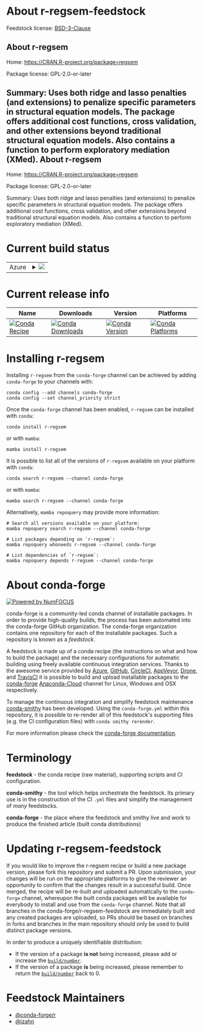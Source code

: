 About r-regsem-feedstock
========================

Feedstock license: [BSD-3-Clause](https://github.com/conda-forge/r-regsem-feedstock/blob/main/LICENSE.txt)

About r-regsem
--------------

Home: https://CRAN.R-project.org/package=regsem

Package license: GPL-2.0-or-later

Summary: Uses both ridge and lasso penalties (and extensions) to penalize specific parameters in structural equation models. The package offers additional cost functions, cross validation, and other extensions beyond traditional structural equation models. Also contains a function to perform exploratory mediation (XMed).
About r-regsem
--------------

Home: https://CRAN.R-project.org/package=regsem

Package license: GPL-2.0-or-later

Summary: Uses both ridge and lasso penalties (and extensions) to penalize specific parameters in structural equation models. The package offers additional cost functions, cross validation, and other extensions beyond traditional structural equation models. Also contains a function to perform exploratory mediation (XMed).

Current build status
====================


<table>
    
  <tr>
    <td>Azure</td>
    <td>
      <details>
        <summary>
          <a href="https://dev.azure.com/conda-forge/feedstock-builds/_build/latest?definitionId=13350&branchName=main">
            <img src="https://dev.azure.com/conda-forge/feedstock-builds/_apis/build/status/r-regsem-feedstock?branchName=main">
          </a>
        </summary>
        <table>
          <thead><tr><th>Variant</th><th>Status</th></tr></thead>
          <tbody><tr>
              <td>linux_64_r_base4.2</td>
              <td>
                <a href="https://dev.azure.com/conda-forge/feedstock-builds/_build/latest?definitionId=13350&branchName=main">
                  <img src="https://dev.azure.com/conda-forge/feedstock-builds/_apis/build/status/r-regsem-feedstock?branchName=main&jobName=linux&configuration=linux%20linux_64_r_base4.2" alt="variant">
                </a>
              </td>
            </tr><tr>
              <td>linux_64_r_base4.3</td>
              <td>
                <a href="https://dev.azure.com/conda-forge/feedstock-builds/_build/latest?definitionId=13350&branchName=main">
                  <img src="https://dev.azure.com/conda-forge/feedstock-builds/_apis/build/status/r-regsem-feedstock?branchName=main&jobName=linux&configuration=linux%20linux_64_r_base4.3" alt="variant">
                </a>
              </td>
            </tr><tr>
              <td>osx_64_r_base4.2</td>
              <td>
                <a href="https://dev.azure.com/conda-forge/feedstock-builds/_build/latest?definitionId=13350&branchName=main">
                  <img src="https://dev.azure.com/conda-forge/feedstock-builds/_apis/build/status/r-regsem-feedstock?branchName=main&jobName=osx&configuration=osx%20osx_64_r_base4.2" alt="variant">
                </a>
              </td>
            </tr><tr>
              <td>osx_64_r_base4.3</td>
              <td>
                <a href="https://dev.azure.com/conda-forge/feedstock-builds/_build/latest?definitionId=13350&branchName=main">
                  <img src="https://dev.azure.com/conda-forge/feedstock-builds/_apis/build/status/r-regsem-feedstock?branchName=main&jobName=osx&configuration=osx%20osx_64_r_base4.3" alt="variant">
                </a>
              </td>
            </tr><tr>
              <td>win_64</td>
              <td>
                <a href="https://dev.azure.com/conda-forge/feedstock-builds/_build/latest?definitionId=13350&branchName=main">
                  <img src="https://dev.azure.com/conda-forge/feedstock-builds/_apis/build/status/r-regsem-feedstock?branchName=main&jobName=win&configuration=win%20win_64_" alt="variant">
                </a>
              </td>
            </tr>
          </tbody>
        </table>
      </details>
    </td>
  </tr>
</table>

Current release info
====================

| Name | Downloads | Version | Platforms |
| --- | --- | --- | --- |
| [![Conda Recipe](https://img.shields.io/badge/recipe-r--regsem-green.svg)](https://anaconda.org/conda-forge/r-regsem) | [![Conda Downloads](https://img.shields.io/conda/dn/conda-forge/r-regsem.svg)](https://anaconda.org/conda-forge/r-regsem) | [![Conda Version](https://img.shields.io/conda/vn/conda-forge/r-regsem.svg)](https://anaconda.org/conda-forge/r-regsem) | [![Conda Platforms](https://img.shields.io/conda/pn/conda-forge/r-regsem.svg)](https://anaconda.org/conda-forge/r-regsem) |

Installing r-regsem
===================

Installing `r-regsem` from the `conda-forge` channel can be achieved by adding `conda-forge` to your channels with:

```
conda config --add channels conda-forge
conda config --set channel_priority strict
```

Once the `conda-forge` channel has been enabled, `r-regsem` can be installed with `conda`:

```
conda install r-regsem
```

or with `mamba`:

```
mamba install r-regsem
```

It is possible to list all of the versions of `r-regsem` available on your platform with `conda`:

```
conda search r-regsem --channel conda-forge
```

or with `mamba`:

```
mamba search r-regsem --channel conda-forge
```

Alternatively, `mamba repoquery` may provide more information:

```
# Search all versions available on your platform:
mamba repoquery search r-regsem --channel conda-forge

# List packages depending on `r-regsem`:
mamba repoquery whoneeds r-regsem --channel conda-forge

# List dependencies of `r-regsem`:
mamba repoquery depends r-regsem --channel conda-forge
```


About conda-forge
=================

[![Powered by
NumFOCUS](https://img.shields.io/badge/powered%20by-NumFOCUS-orange.svg?style=flat&colorA=E1523D&colorB=007D8A)](https://numfocus.org)

conda-forge is a community-led conda channel of installable packages.
In order to provide high-quality builds, the process has been automated into the
conda-forge GitHub organization. The conda-forge organization contains one repository
for each of the installable packages. Such a repository is known as a *feedstock*.

A feedstock is made up of a conda recipe (the instructions on what and how to build
the package) and the necessary configurations for automatic building using freely
available continuous integration services. Thanks to the awesome service provided by
[Azure](https://azure.microsoft.com/en-us/services/devops/), [GitHub](https://github.com/),
[CircleCI](https://circleci.com/), [AppVeyor](https://www.appveyor.com/),
[Drone](https://cloud.drone.io/welcome), and [TravisCI](https://travis-ci.com/)
it is possible to build and upload installable packages to the
[conda-forge](https://anaconda.org/conda-forge) [Anaconda-Cloud](https://anaconda.org/)
channel for Linux, Windows and OSX respectively.

To manage the continuous integration and simplify feedstock maintenance
[conda-smithy](https://github.com/conda-forge/conda-smithy) has been developed.
Using the ``conda-forge.yml`` within this repository, it is possible to re-render all of
this feedstock's supporting files (e.g. the CI configuration files) with ``conda smithy rerender``.

For more information please check the [conda-forge documentation](https://conda-forge.org/docs/).

Terminology
===========

**feedstock** - the conda recipe (raw material), supporting scripts and CI configuration.

**conda-smithy** - the tool which helps orchestrate the feedstock.
                   Its primary use is in the construction of the CI ``.yml`` files
                   and simplify the management of *many* feedstocks.

**conda-forge** - the place where the feedstock and smithy live and work to
                  produce the finished article (built conda distributions)


Updating r-regsem-feedstock
===========================

If you would like to improve the r-regsem recipe or build a new
package version, please fork this repository and submit a PR. Upon submission,
your changes will be run on the appropriate platforms to give the reviewer an
opportunity to confirm that the changes result in a successful build. Once
merged, the recipe will be re-built and uploaded automatically to the
`conda-forge` channel, whereupon the built conda packages will be available for
everybody to install and use from the `conda-forge` channel.
Note that all branches in the conda-forge/r-regsem-feedstock are
immediately built and any created packages are uploaded, so PRs should be based
on branches in forks and branches in the main repository should only be used to
build distinct package versions.

In order to produce a uniquely identifiable distribution:
 * If the version of a package **is not** being increased, please add or increase
   the [``build/number``](https://docs.conda.io/projects/conda-build/en/latest/resources/define-metadata.html#build-number-and-string).
 * If the version of a package **is** being increased, please remember to return
   the [``build/number``](https://docs.conda.io/projects/conda-build/en/latest/resources/define-metadata.html#build-number-and-string)
   back to 0.

Feedstock Maintainers
=====================

* [@conda-forge/r](https://github.com/conda-forge/r/)
* [@izahn](https://github.com/izahn/)

